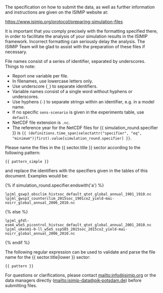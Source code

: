 The specification on how to submit the data, as well as further information and instructions are given on the ISIMIP website at:

<https://www.isimip.org/protocol/preparing-simulation-files>

It is important that you comply precisely with the formatting specified there, in order to facilitate the analysis of your simulation results in the ISIMIP framework. Incorrect formatting can
seriously delay the analysis. The ISIMIP Team will be glad to assist with the preparation of these files if necessary.

File names consist of a series of identifier, separated by underscores. Things to note:

* Report one variable per file.
* In filenames, use lowercase letters only.
* Use underscore (`_`) to separate identifiers.
* Variable names consist of a single word without hyphens or underscores.
* Use hyphens (`-`) to separate strings within an identifier, e.g. in a model name.
* If no specific `sens-scenario` is given in the experiments table, use `default`.
* NetCDF file extension is `.nc`.
* The reference year for the NetCDF files for {{ simulation_round.specifier }} is `{{ (definitions.time_span|selectattr("specifier", "eq", "minimum")|first).value[simulation_round.specifier] }}`.

Please name the files in the {{ sector.title }} sector according to the following pattern:

```
{{ pattern_simple }}
```

and replace the identifiers with the specifiers given in the tables of this document. Examples would be:

{% if simulation_round.specifier.endswith('a') %}
```
lpjml_gswp3_obsclim_histsoc_default_qtot_global_annual_1901_1910.nc
lpjml_gwsp3_counterclim_2015soc_1901co2_yield-mai-noirr_global_annual_2006_2010.nc
```
{% else %}
```
lpjml_gfdl-esm4_w5e5_picontrol_histsoc_default_qtot_global_annual_2001_2010.nc
lpjml_ukesm1-0-ll_w5e5_ssp585_2015soc_2015co2_yield-mai-noirr_global_annual_2006_2010.nc
```
{% endif %}

The following regular expression can be used to validate and parse the file name for the {{ sector.title|lower }} sector:

```
{{ pattern }}
```

For questions or clarifications, please contact <mailto:info@isimip.org> or the data managers directly (<mailto:isimip-data@pik‐potsdam.de>) before submitting files.
